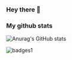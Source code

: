 ### Hey there 👋

<!--
**Aiub98/Aiub98** is a ✨ _special_ ✨ repository because its `README.md` (this file) appears on your GitHub profile.

Here are some ideas to get you started:

- 🔭 I’m currently working on ... something
- 🌱 I’m currently learning ...
- 👯 I’m looking to collaborate on ...
- 🤔 I’m looking for help with ...
- 💬 Ask me about ...
- 📫 How to reach me: laarbi.aiub@gmail.com
- ⚡ Fun fact: ...
-->

### My github stats

![Anurag's GitHub stats](https://github-readme-stats.vercel.app/api?username=Aiub98&show_icons=true&theme=dracula)

![badges1](https://dev-to-uploads.s3.amazonaws.com/uploads/articles/6n8fc8zw8pawxveffitx.png)
